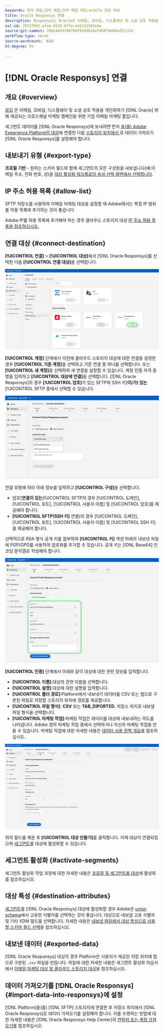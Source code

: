```yaml
---
keywords: 전자 메일;전자 메일;전자 메일 대상;oracle 응답 대상
title: Oracle Responsys 연결
description: Responsys는 Oracle이 이메일, 모바일, 디스플레이 및 소셜 상호 작용을 개인화하기 위해 제공하는 크로스채널 마케팅 캠페인을 위한 기업 이메일 마케팅 툴입니다.
exl-id: 70f2f601-afee-4315-bf7a-ed2c92397ebe
source-git-commit: 70be44e919070df910d618af4507b600ad51123c
workflow-type: tm+mt
source-wordcount: '616'
ht-degree: 0%

---
```


# [!DNL Oracle Responsys] 연결

## 개요 {#overview}

[응답](https://www.oracle.com/cx/marketing/campaign-management/) 은 이메일, 모바일, 디스플레이 및 소셜 상호 작용을 개인화하기  [!DNL Oracle] 위해 제공되는 크로스채널 마케팅 캠페인을 위한 기업 이메일 마케팅 툴입니다.

세그먼트 데이터를 [!DNL Oracle Responsys]에 보내려면 먼저 [을(를) Adobe Experience Platform의 대상](#connect-destination)에 연결한 다음 [스토리지 위치에서 ](#import-data-into-responsys)로 데이터 가져오기[!DNL Oracle Responsys]를 설정해야 합니다.

## 내보내기 유형 {#export-type}

**프로필 기반**  - 원하는 스키마 필드와 함께 세그먼트의 모든 구성원을 내보냅니다(예:이메일 주소, 전화 번호, 성)을  [대상 활성화 워크플로의 속성 선택 화면에서 선택합니다](../../ui/activate-destinations.md#select-attributes).

## IP 주소 허용 목록 {#allow-list}

SFTP 저장소를 사용하여 이메일 마케팅 대상을 설정할 때 Adobe에서는 특정 IP 범위를 허용 목록에 추가하는 것이 좋습니다.

Adobe IP를 허용 목록에 추가해야 하는 경우 클라우드 스토리지 대상 [IP 주소 허용 목록을 참조하십시오.](../cloud-storage/ip-address-allow-list.md)

## 연결 대상 {#connect-destination}

**[!UICONTROL 연결]** > **[!UICONTROL 대상]**&#x200B;에서 [!DNL Oracle Responsys]를 선택한 다음 **[!UICONTROL 연결 대상]**&#x200B;을 선택합니다.

![Responsys에 연결](../../assets/catalog/email-marketing/oracle-responsys/catalog.png)

**[!UICONTROL 계정]** 단계에서 이전에 클라우드 스토리지 대상에 대한 연결을 설정한 경우 **[!UICONTROL 기존 계정]**&#x200B;을 선택하고 기존 연결 중 하나를 선택합니다. 또는 **[!UICONTROL 새 계정]**&#x200B;을 선택하여 새 연결을 설정할 수 있습니다. 계정 인증 자격 증명을 입력하고 **[!UICONTROL 대상에 연결]**&#x200B;을 선택합니다. [!DNL Oracle Responsys]의 경우 **[!UICONTROL 암호]**&#x200B;가 있는 SFTP와 SSH 키&#x200B;]**이(가) 있는**[!UICONTROL  SFTP 중에서 선택할 수 있습니다.

![Connect Responsys 계정](../../assets/catalog/email-marketing/oracle-responsys/connection-type.png)

연결 유형에 따라 아래 정보를 입력하고 **[!UICONTROL 구성]**&#x200B;을 선택합니다.

- 암호&#x200B;]**연결이 있는**[!UICONTROL  SFTP의 경우 [!UICONTROL 도메인], [!UICONTROL 포트], [!UICONTROL 사용자 이름] 및 [!UICONTROL 암호]를 제공해야 합니다.
- **[!UICONTROL SFTP(SSH 키]** 연결)의 경우 [!UICONTROL 도메인], [!UICONTROL 포트], [!UICONTROL 사용자 이름] 및 [!UICONTROL SSH 키]를 제공해야 합니다.

선택적으로 RSA 형식 공개 키를 첨부하여 **[!UICONTROL 키]** 섹션 아래의 내보낸 파일에 PGP/GPG를 사용하여 암호화를 추가할 수 있습니다. 공개 키는 [!DNL Base64] 인코딩 문자열로 작성해야 합니다.

![Responsys 정보 입력](../../assets/catalog/email-marketing/oracle-responsys/account-info.png)

**[!UICONTROL 인증]** 단계에서 아래와 같이 대상에 대한 관련 정보를 입력합니다.
- **[!UICONTROL 이름]**:대상의 관련 이름을 선택합니다.
- **[!UICONTROL 설명]**:대상에 대한 설명을 입력합니다.
- **[!UICONTROL 폴더 경로]**:Platform에서 내보내기 데이터를 CSV 또는 탭으로 구분된 파일로 저장할 스토리지 위치에 경로를 제공합니다.
- **[!UICONTROL 파일 형식]**: **CSV** 또는  **TAB_DIPORTED**. 저장소 위치로 내보낼 파일 형식을 선택합니다.
- **[!UICONTROL 마케팅 작업]**:마케팅 작업은 데이터를 대상에 내보내려는 의도를 나타냅니다. Adobe 정의 마케팅 작업 중에서 선택하거나 자신의 마케팅 작업을 만들 수 있습니다. 마케팅 작업에 대한 자세한 내용은 [데이터 사용 정책 개요](../../../data-governance/policies/overview.md)를 참조하십시오.

<!--

Commenting out Amazon S3 bucket part for now until support is clarified

- **[!UICONTROL Bucket name]**: Your Amazon S3 bucket, where Platform will deposit the data export. Your input must be between 3 and 63 characters long. Must begin and end with a letter or number. Must contain only lowercase letters, numbers, or hyphens ( - ). Must not be formatted as an IP address (for example, 192.100.1.1).

-->

![Responsys 기본 정보](../../assets/catalog/email-marketing/oracle-responsys/basic-information.png)

위의 필드를 채운 후 **[!UICONTROL 대상 만들기]**&#x200B;를 클릭합니다. 이제 대상이 연결되었으며 [세그먼트](../../ui/activate-destinations.md)를 대상에 활성화할 수 있습니다.

## 세그먼트 활성화 {#activate-segments}

세그먼트 활성화 작업 과정에 대한 자세한 내용은 [프로필 및 세그먼트를 대상](../../ui/activate-destinations.md)에 활성화를 참조하십시오.

## 대상 특성 {#destination-attributes}

[세그먼트](../../ui/activate-destinations.md)를 [!DNL Oracle Responsys] 대상에 활성화할 경우 Adobe은 [union schema](../../../profile/home.md#profile-fragments-and-union-schemas)에서 고유한 식별자를 선택하는 것이 좋습니다. 대상으로 내보낼 고유 식별자 및 기타 XDM 필드를 선택합니다. 자세한 내용은 [내보낸 파일에서 대상 특성으로 사용할 스키마 필드 선택](./overview.md#destination-attributes)을 참조하십시오.

## 내보낸 데이터 {#exported-data}

[!DNL Oracle Responsys] 대상의 경우 Platform은 사용자가 제공한 저장 위치에 탭으로 구분된 `.csv` 파일을 만듭니다. 파일에 대한 자세한 내용은 세그먼트 활성화 자습서에서 [이메일 마케팅 대상 및 클라우드 스토리지 대상](../../ui/activate-destinations.md#esp-and-cloud-storage)을 참조하십시오.

## 데이터 가져오기를 [!DNL Oracle Responsys] {#import-data-into-responsys}에 설정

[!DNL Platform]을(를) [!DNL SFTP] 스토리지에 연결한 후 저장소 위치에서 [!DNL Oracle Responsys]로 데이터 가져오기를 설정해야 합니다. 이를 수행하는 방법에 대한 자세한 내용은 [!DNL Oracle Responsys Help Center]의 [연락처 또는 계정 가져오기](https://docs.oracle.com/cloud/latest/marketingcs_gs/OMCEA/Connect_WizardUpload.htm)를 참조하십시오.
